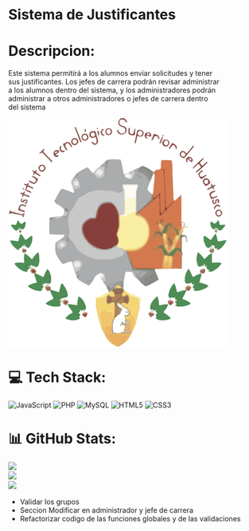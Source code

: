 <h1>Sistema de Justificantes </h1>

# Descripcion:

Este sistema permitirá a los alumnos enviar solicitudes y tener<br>sus justificantes. Los jefes de carrera podrán revisar administrar<br>a los alumnos dentro del sistema, y los administradores podrán <br>administrar a otros administradores o jefes de carrera dentro <br>del sistema

<img src="src/assets/extra/logo.svg" alt="Logo de la escuela">

# 💻 Tech Stack:

![JavaScript](https://img.shields.io/badge/javascript-%23323330.svg?style=for-the-badge&logo=javascript&logoColor=%23F7DF1E) ![PHP](https://img.shields.io/badge/php-%23777BB4.svg?style=for-the-badge&logo=php&logoColor=white) ![MySQL](https://img.shields.io/badge/mysql-4479A1.svg?style=for-the-badge&logo=mysql&logoColor=white) ![HTML5](https://img.shields.io/badge/html5-%23E34F26.svg?style=for-the-badge&logo=html5&logoColor=white) ![CSS3](https://img.shields.io/badge/css3-%231572B6.svg?style=for-the-badge&logo=css3&logoColor=white)

# 📊 GitHub Stats:

![](https://github-readme-stats.vercel.app/api?username=ITSH&theme=neon&hide_border=true&include_all_commits=false&count_private=false)<br/>
![](https://github-readme-streak-stats.herokuapp.com/?user=ITSH&theme=neon&hide_border=true)<br/>
![](https://github-readme-stats.vercel.app/api/top-langs/?username=ITSH&theme=neon&hide_border=true&include_all_commits=false&count_private=false&layout=compact)

<!-- Proudly created with GPRM ( https://gprm.itsvg.in ) -->

<ul>
<li>Validar los grupos</li>
<li>Seccion Modificar en administrador y jefe de carrera</li>
<li>Refactorizar codigo de las funciones globales y de las validaciones</li>
</ul>
